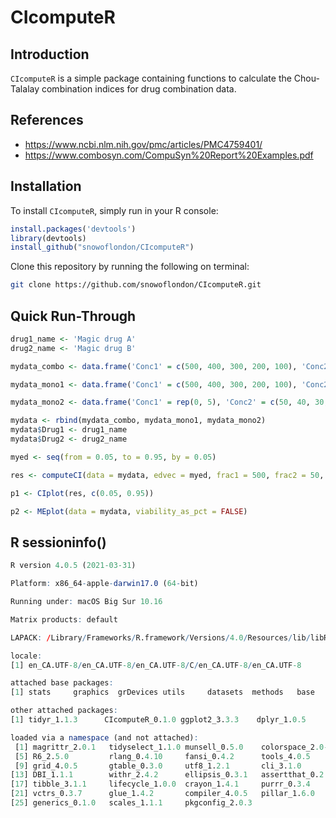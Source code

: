 # CIcomputeR

## Introduction

`CIcomputeR` is a simple package containing functions to calculate the Chou-Talalay combination indices for drug combination data. 

## References

* https://www.ncbi.nlm.nih.gov/pmc/articles/PMC4759401/
* https://www.combosyn.com/CompuSyn%20Report%20Examples.pdf

## Installation

To install `CIcomputeR`, simply run in your R console:

``` r
install.packages('devtools')
library(devtools)
install_github("snowoflondon/CIcomputeR")
```

Clone this repository by running the following on terminal:

``` bash
git clone https://github.com/snowoflondon/CIcomputeR.git
```

## Quick Run-Through

```r
drug1_name <- 'Magic drug A'
drug2_name <- 'Magic drug B'

mydata_combo <- data.frame('Conc1' = c(500, 400, 300, 200, 100), 'Conc2' = c(50, 40, 30, 20, 10), 'Response' = c(0.042, 0.122, 0.259, 0.532, 0.818))

mydata_mono1 <- data.frame('Conc1' = c(500, 400, 300, 200, 100), 'Conc2' = rep(0, 5), 'Response' = c(0.024, 0.256, 0.633, 0.678, 0.932))

mydata_mono2 <- data.frame('Conc1' = rep(0, 5), 'Conc2' = c(50, 40, 30, 20, 10), 'Response' = c(0.193, 0.244, 0.563, 0.750, 0.921))

mydata <- rbind(mydata_combo, mydata_mono1, mydata_mono2)
mydata$Drug1 <- drug1_name
mydata$Drug2 <- drug2_name

myed <- seq(from = 0.05, to = 0.95, by = 0.05)

res <- computeCI(data = mydata, edvec = myed, frac1 = 500, frac2 = 50, viability_as_pct = FALSE)

p1 <- CIplot(res, c(0.05, 0.95))

p2 <- MEplot(data = mydata, viability_as_pct = FALSE)

```


## R sessioninfo()

``` r
R version 4.0.5 (2021-03-31)

Platform: x86_64-apple-darwin17.0 (64-bit)

Running under: macOS Big Sur 10.16

Matrix products: default

LAPACK: /Library/Frameworks/R.framework/Versions/4.0/Resources/lib/libRlapack.dylib

locale:
[1] en_CA.UTF-8/en_CA.UTF-8/en_CA.UTF-8/C/en_CA.UTF-8/en_CA.UTF-8

attached base packages:
[1] stats     graphics  grDevices utils     datasets  methods   base     

other attached packages:
[1] tidyr_1.1.3      CIcomputeR_0.1.0 ggplot2_3.3.3    dplyr_1.0.5     

loaded via a namespace (and not attached):
 [1] magrittr_2.0.1   tidyselect_1.1.0 munsell_0.5.0    colorspace_2.0-0
 [5] R6_2.5.0         rlang_0.4.10     fansi_0.4.2      tools_4.0.5     
 [9] grid_4.0.5       gtable_0.3.0     utf8_1.2.1       cli_3.1.0       
[13] DBI_1.1.1        withr_2.4.2      ellipsis_0.3.1   assertthat_0.2.1
[17] tibble_3.1.1     lifecycle_1.0.0  crayon_1.4.1     purrr_0.3.4     
[21] vctrs_0.3.7      glue_1.4.2       compiler_4.0.5   pillar_1.6.0    
[25] generics_0.1.0   scales_1.1.1     pkgconfig_2.0.3 
```
